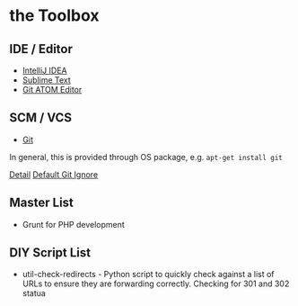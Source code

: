 the Toolbox
===========

IDE / Editor
------------

* [IntelliJ IDEA](https://www.jetbrains.com/idea/download/)
* [Sublime Text](http://www.sublimetext.com/)
* [Git ATOM Editor](https://atom.io/)

SCM / VCS
---------

* [Git](https://git-scm.com)

In general, this is provided through OS package, e.g. `apt-get install git`

[Detail](scm-git/README.md)
[Default Git Ignore](scm-git/gitignore)

Master List
-----------

* Grunt for PHP development

DIY Script List
---------------

* util-check-redirects - Python script to quickly check against a list of URLs to ensure they are forwarding correctly. Checking for 301 and 302 statua


